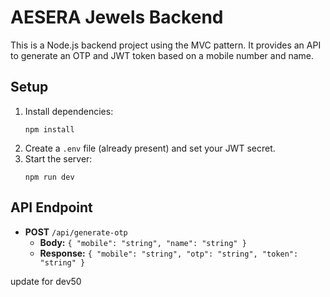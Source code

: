 # AESERA Jewels Backend

This is a Node.js backend project using the MVC pattern. It provides an API to generate an OTP and JWT token based on a mobile number and name.

## Setup

1. Install dependencies:
   ```
   npm install
   ```
2. Create a `.env` file (already present) and set your JWT secret.
3. Start the server:
   ```
   npm run dev
   ```

## API Endpoint

- **POST** `/api/generate-otp`
  - **Body:** `{ "mobile": "string", "name": "string" }`
  - **Response:** `{ "mobile": "string", "otp": "string", "token": "string" }`

update for dev50


 